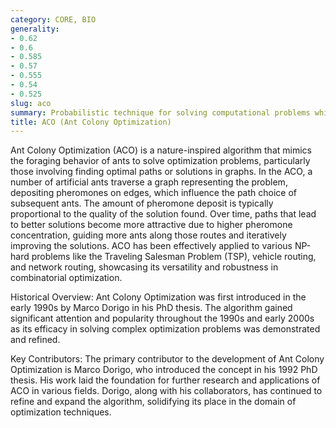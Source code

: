 ```yaml
---
category: CORE, BIO
generality:
- 0.62
- 0.6
- 0.585
- 0.57
- 0.555
- 0.54
- 0.525
slug: aco
summary: Probabilistic technique for solving computational problems which can be reduced to finding good paths through graphs, inspired by the behavior of ants seeking paths between their colony and food sources.
title: ACO (Ant Colony Optimization)
---
```


Ant Colony Optimization (ACO) is a nature-inspired algorithm that mimics the foraging behavior of ants to solve optimization problems, particularly those involving finding optimal paths or solutions in graphs. In the ACO, a number of artificial ants traverse a graph representing the problem, depositing pheromones on edges, which influence the path choice of subsequent ants. The amount of pheromone deposit is typically proportional to the quality of the solution found. Over time, paths that lead to better solutions become more attractive due to higher pheromone concentration, guiding more ants along those routes and iteratively improving the solutions. ACO has been effectively applied to various NP-hard problems like the Traveling Salesman Problem (TSP), vehicle routing, and network routing, showcasing its versatility and robustness in combinatorial optimization.

Historical Overview:
Ant Colony Optimization was first introduced in the early 1990s by Marco Dorigo in his PhD thesis. The algorithm gained significant attention and popularity throughout the 1990s and early 2000s as its efficacy in solving complex optimization problems was demonstrated and refined.

Key Contributors:
The primary contributor to the development of Ant Colony Optimization is Marco Dorigo, who introduced the concept in his 1992 PhD thesis. His work laid the foundation for further research and applications of ACO in various fields. Dorigo, along with his collaborators, has continued to refine and expand the algorithm, solidifying its place in the domain of optimization techniques.
